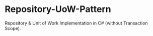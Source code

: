 # Repository-UoW-Pattern

Repository & Unit of Work Implementation in C# (without Transaction Scope).
